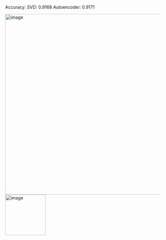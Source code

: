Accuracy:
SVD: 0.9168
Autoencoder: 0.9171

<img width="585" alt="image" src="https://github.com/user-attachments/assets/262734ff-b444-4ada-b5ed-0f56c5277c2b" />

<img width="131" alt="image" src="https://github.com/user-attachments/assets/5ab26d72-8664-43b1-962f-e7e4ad2df62f" />
